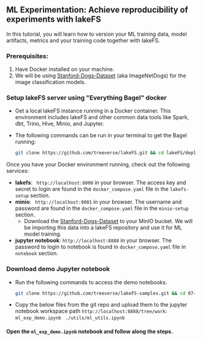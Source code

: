 
## ML Experimentation: Achieve reproducibility of experiments with lakeFS

In this tutorial, you will learn how to version your ML training data, model artifacts, metrics and  your training code together with lakeFS. 

### Prerequisites:
1. Have Docker installed on your machine.
2. We will be using [Stanford-Dogs-Dataset](http://vision.stanford.edu/aditya86/ImageNetDogs/) (aka ImageNetDogs) for the image classification models. 

### Setup lakeFS server using "Everything Bagel" docker
* Get a local lakeFS instance running in a Docker container. This environment includes lakeFS and other common data tools like Spark, dbt, Trino, Hive, Minio, and Jupyter. 
* The following commands can be run in your terminal to get the Bagel running:


   ```bash
   git clone https://github.com/treeverse/lakeFS.git && cd lakeFS/deployments/compose && docker compose up -d
   ```
   
Once you have your Docker environment running, check out the following services:
  * **lakefs**:
    ``` http://localhost:8000``` in your browser. The access key and secret to login are found in the `docker_compose.yaml` file in the `lakefs-setup` section.
  * **minio**:
  ``` http://localhost:9001``` in your browser. The username and password are found in the `docker_compose.yaml` file in the `minio-setup` section.
    * Download the [Stanford-Dogs-Dataset](http://vision.stanford.edu/aditya86/ImageNetDogs/) to your MinIO bucket. We will be importing this data into a lakeFS repository and use it for ML model training.
  * **jupyter notebook**:
    ```http://localhost:8888``` in your browser. The password to login to notebook is found in `docker_compose.yaml` file in `notebook` section.

### Download demo Jupyter notebook
* Run the following commands to access the demo notebooks.  
  ```bash 
  git clone https://github.com/treeverse/lakeFS-samples.git && cd 07-ml-reproducibility-with-lakeFS
* Copy the below files from the git repo and upload them to the jupyter notebook workspace path `http://localhost:8888/tree/work`:
  ``` ml_exp_demo.ipynb```
  ``` ./utils/ml_utils.ipynb```

####  Open the `ml_exp_demo.ipynb` notebook and follow along the steps. 

